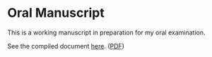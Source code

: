 # Oral Manuscript

This is a working manuscript in preparation for my oral examination.

See the compiled document [here](https://mgallow.github.io/oral_manuscript/). ([PDF](https://github.com/MGallow/oral_manuscript/blob/gh-pages/Manuscript.pdf))
